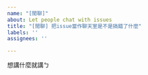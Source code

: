 ```yaml
---
name: "[閒聊]"
about: Let people chat with issues
title: "[閒聊] 把issue當作聊天室是不是搞錯了什麼"
labels: ''
assignees: ''

---
```


想講什麼就講ㄅ
